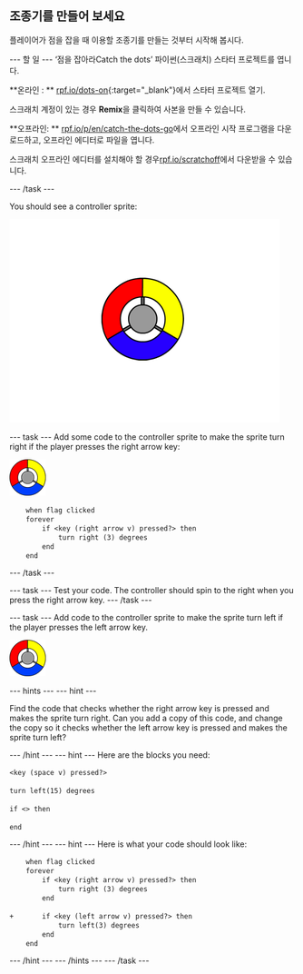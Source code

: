 ## 조종기를 만들어 보세요

플레이어가 점을 잡을 때 이용할 조종기를 만들는 것부터 시작해 봅시다.

\--- 할 일 \--- ‘점을 잡아라Catch the dots’ 파이썬(스크래치) 스타터 프로젝트를 엽니다.

**온라인 : ** [rpf.io/dots-on](http://rpf.io/dots-on){:target="_blank"}에서 스타터 프로젝트 열기.

스크래치 계정이 있는 경우 **Remix**을 클릭하여 사본을 만들 수 있습니다.

**오프라인: ** [rpf.io/p/en/catch-the-dots-go](http://rpf.io/p/en/catch-the-dots-go)에서 오프라인 시작 프로그램을 다운로드하고, 오프라인 에디터로 파일을 엽니다.

스크래치 오프라인 에디터를 설치해야 할 경우[rpf.io/scratchoff](http://rpf.io/scratchoff)에서 다운받을 수 있습니다.

\--- /task \---

You should see a controller sprite:

![screenshot](images/dots-controller.png)

\--- task \--- Add some code to the controller sprite to make the sprite turn right if the player presses the right arrow key:

![Controller sprite](images/controller-sprite.png)

```blocks3
    when flag clicked
    forever
        if <key (right arrow v) pressed?> then
            turn right (3) degrees
        end
    end
```

\--- /task \---

\--- task \--- Test your code. The controller should spin to the right when you press the right arrow key. \--- /task \---

\--- task \--- Add code to the controller sprite to make the sprite turn left if the player presses the left arrow key.

![Controller sprite](images/controller-sprite.png)

\--- hints \--- \--- hint \---

Find the code that checks whether the right arrow key is pressed and makes the sprite turn right. Can you add a copy of this code, and change the copy so it checks whether the left arrow key is pressed and makes the sprite turn left?

\--- /hint \--- \--- hint \--- Here are the blocks you need:

```blocks3
<key (space v) pressed?>

turn left(15) degrees

if <> then

end
```

\--- /hint \--- \--- hint \--- Here is what your code should look like:

```blocks3
    when flag clicked
    forever
        if <key (right arrow v) pressed?> then
            turn right (3) degrees
        end

+       if <key (left arrow v) pressed?> then
            turn left(3) degrees
        end
    end
```

\--- /hint \--- \--- /hints \--- \--- /task \---